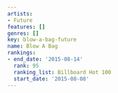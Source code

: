```yaml
---
artists:
- Future
features: []
genres: []
key: blow-a-bag-future
name: Blow A Bag
rankings:
- end_date: '2015-08-14'
  rank: 95
  ranking_list: Billboard Hot 100
  start_date: '2015-08-08'
---
```


